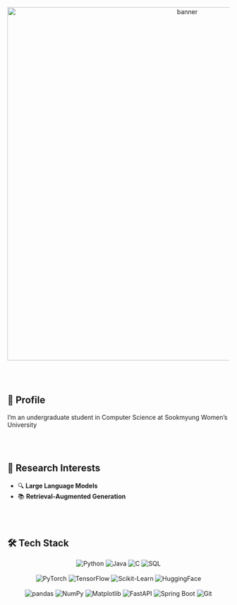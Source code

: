 
<!--
**chosolbee/chosolbee** is a ✨ _special_ ✨ repository because its `README.md` (this file) appears on your GitHub profile.

Here are some ideas to get you started:

- 🔭 I’m currently working on ...
- 🌱 I’m currently learning ...
- 👯 I’m looking to collaborate on ...
- 🤔 I’m looking for help with ...
- 💬 Ask me about ...
- 📫 How to reach me: ...
- 😄 Pronouns: ...
- ⚡ Fun fact: ...
-->

<p align="center">
  <img width="800" src="https://capsule-render.vercel.app/api?type=waving&color=auto&height=200&section=header&text=%20🙋‍♀️Hi%20I%27m%20Solbee%20Cho👋&fontSize=80" alt="banner"/>
</p>
<br>
<br>

## 💬 Profile
<p align="left">
  I’m an undergraduate student in Computer Science at Sookmyung Women’s University
</p>
<br>
<br>

## 🌟 Research Interests
- 🔍 **Large Language Models**  
- 📚 **Retrieval‑Augmented Generation**  
<br>
<br>

## 🛠️ Tech Stack
<p align="center">
  <!-- Languages -->
  <img src="https://img.shields.io/badge/Python-306998?style=flat-square&logo=python&logoColor=white" alt="Python"/>
  <img src="https://img.shields.io/badge/Java-B07219?style=flat-square&logo=java&logoColor=white" alt="Java"/>
  <img src="https://img.shields.io/badge/C-00599C?style=flat-square&logo=c&logoColor=white" alt="C"/>
  <img src="https://img.shields.io/badge/SQL-4479A1?style=flat-square&logo=mysql&logoColor=white" alt="SQL"/>
  <br/><br/>
  <!-- ML & Libraries -->
  <img src="https://img.shields.io/badge/PyTorch-EE4C2C?style=flat-square&logo=pytorch&logoColor=white" alt="PyTorch"/>
  <img src="https://img.shields.io/badge/TensorFlow-FF6F00?style=flat-square&logo=tensorflow&logoColor=white" alt="TensorFlow"/>
  <img src="https://img.shields.io/badge/Scikit--Learn-F7931E?style=flat-square&logo=scikit-learn&logoColor=white" alt="Scikit-Learn"/>
  <img src="https://img.shields.io/badge/HuggingFace-F47E1D?style=flat-square&logo=huggingface&logoColor=white" alt="HuggingFace"/>
  <br/><br/>
  <!-- Data & Backend -->
  <img src="https://img.shields.io/badge/pandas-150458?style=flat-square&logo=pandas&logoColor=white" alt="pandas"/>
  <img src="https://img.shields.io/badge/NumPy-013243?style=flat-square&logo=numpy&logoColor=white" alt="NumPy"/>
  <img src="https://img.shields.io/badge/Matplotlib-11557C?style=flat-square&logo=matplotlib&logoColor=white" alt="Matplotlib"/>
  <img src="https://img.shields.io/badge/FastAPI-009688?style=flat-square&logo=fastapi&logoColor=white" alt="FastAPI"/>
  <img src="https://img.shields.io/badge/SpringBoot-6DB33F?style=flat-square&logo=springboot&logoColor=white" alt="Spring Boot"/>
  <img src="https://img.shields.io/badge/Git-F05032?style=flat-square&logo=git&logoColor=white" alt="Git"/>
</p>

<br>
<br>



